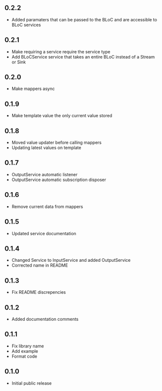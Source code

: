 ## 0.2.2

* Added paramaters that can be passed to the BLoC and are accessible to BLoC services

## 0.2.1

* Make requiring a service require the service type
* Add BLoCService service that takes an entire BLoC instead of a Stream or Sink

## 0.2.0

* Make mappers async

## 0.1.9

* Make template value the only current value stored

## 0.1.8

* Moved value updater before calling mappers
* Updating latest values on template

## 0.1.7

* OutputService automatic listener
* OutputService automatic subscription disposer

## 0.1.6

* Remove current data from mappers

## 0.1.5

* Updated service documentation

## 0.1.4

* Changed Service to InputService and added OutputService
* Corrected name in README

## 0.1.3

* Fix README discrepencies

## 0.1.2

* Added documentation comments

## 0.1.1

* Fix library name
* Add example
* Format code

## 0.1.0

* Initial public release